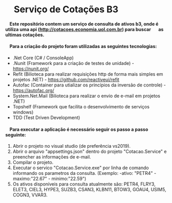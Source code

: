 # _&nbsp;_ _&nbsp;_ Serviço de Cotações B3

#### _&nbsp;_ _&nbsp;_ Este repositório contem um serviço de consulta de ativos b3, onde é utiliza uma api (http://cotacoes.economia.uol.com.br) para buscar _&nbsp;_ _&nbsp;_ _&nbsp;_ as ultimas cotações.

#### _&nbsp;_ _&nbsp;_ Para a criação do projeto foram utilizadas as seguintes tecnologias:

- .Net Core (C# / ConsoleApp)
- .Nunit (Framework para a criação de testes de unidade) - https://nunit.org/
- Refit (Bilioteca para realizar requisições http de forma mais simples em projetos .NET) - https://github.com/reactiveui/refit
- Autofac (Container para utializar os princípios da inversão de controle) - https://autofac.org/
- System.Net.Mail (Bilioteca para realizar o envio de e-mail em projetos .NET)
- Topshelf (Framework que facilita o desenvolvimento de serviços windows)
- TDD (Test Driven Development)

#### _&nbsp;_ _&nbsp;_ Para executar a aplicação é necessário seguir os passo a passo seguinte:
  
1. Abrir o projeto no visual studio (de preferência vs2019).
2. Abrir o arquivo "appsettings.json" dentro do projeto "Cotacao.Service" e preencher as informações de e-mail.
3. Compilar o projeto.
4. Executar o servico "Cotacao.Service.exe" por linha de comando informando os parametros da consulta. (Exemplo: -ativo: "PETR4" -maximo:"22.67" - minimo:"22.59")
5. Os ativos disponíveis para consulta atualmente são: PETR4, FLRY3, ELET3, CIEL3, HYPE3, SUZB3, CSAN3, KLBN11, BTOW3, GOAU4, USIM5, COGN3, VVAR3.
  




